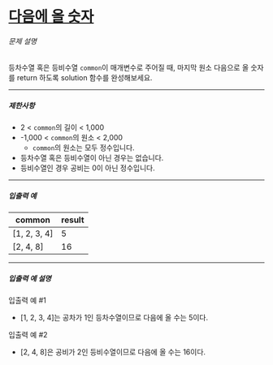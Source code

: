 # [다음에 올 숫자](https://school.programmers.co.kr/learn/courses/30/lessons/120924)


###### 문제 설명


등차수열 혹은 등비수열 `common`이 매개변수로 주어질 때, 마지막 원소 다음으로 올 숫자를 return 하도록 solution 함수를 완성해보세요.




---


##### 제한사항


* 2 \< `common`의 길이 \< 1,000
* \-1,000 \< `common`의 원소 \< 2,000
	+ `common`의 원소는 모두 정수입니다.
* 등차수열 혹은 등비수열이 아닌 경우는 없습니다.
* 등비수열인 경우 공비는 0이 아닌 정수입니다.




---


##### 입출력 예




| common | result |
| --- | --- |
| \[1, 2, 3, 4] | 5 |
| \[2, 4, 8] | 16 |




---


##### 입출력 예 설명


입출력 예 \#1


* \[1, 2, 3, 4]는 공차가 1인 등차수열이므로 다음에 올 수는 5이다.


입출력 예 \#2


* \[2, 4, 8]은 공비가 2인 등비수열이므로 다음에 올 수는 16이다.



